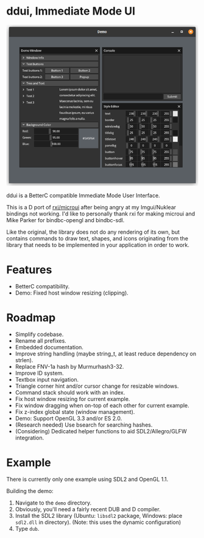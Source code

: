 # ddui, Immediate Mode UI

![demo](images/demo.png)

ddui is a BetterC compatible Immediate Mode User Interface.

This is a D port of [rxi/microui](https://github.com/rxi/microui) after being
angry at my Imgui/Nuklear bindings not working. I'd like to personally thank rxi
for making microui and Mike Parker for bindbc-opengl and bindbc-sdl.

Like the original, the library does not do any rendering of its own, but contains
commands to draw text, shapes, and icons originating from the library that needs
to be implemented in your application in order to work.

# Features

- BetterC compatibility.
- Demo: Fixed host window resizing (clipping).

# Roadmap

- Simplify codebase.
- Rename all prefixes.
- Embedded documentation.
- Improve string handling (maybe string_t, at least reduce dependency on strlen).
- Replace FNV-1a hash by Murmurhash3-32.
- Improve ID system.
- Textbox input navigation.
- Triangle corner hint and/or cursor change for resizable windows.
- Command stack should work with an index.
- Fix host window resizing for current example.
- Fix window dragging when on-top of each other for current example.
- Fix z-index global state (window management).
- Demo: Support OpenGL 3.3 and/or ES 2.0.
- (Research needed) Use bsearch for searching hashes.
- (Considering) Dedicated helper functions to aid SDL2/Allegro/GLFW integration.

# Example

There is currently only one example using SDL2 and OpenGL 1.1.

Building the demo:
1. Navigate to the `demo` directory.
2. Obviously, you'll need a fairly recent DUB and D compiler.
3. Install the SDL2 library (Ubuntu: `libsdl2` package, Windows: place `sdl2.dll` in directory). (Note: this uses the dynamic configuration)
4. Type `dub`.